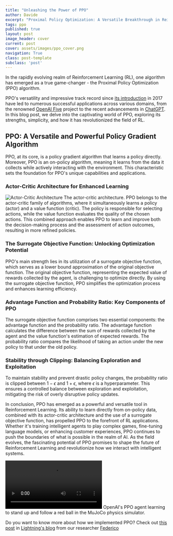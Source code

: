 ```yaml
---
title: "Unleashing the Power of PPO"
author: Davide
excerpt: "Proximal Policy Optimization: A Versatile Breakthrough in Reinforcement Learning"
tags: ppo
published: true
layout: post
image_header: cover
current: post
cover: assets/images/ppo_cover.png
navigation: True
class: post-template
subclass: 'post'
---
```


In the rapidly evolving realm of Reinforcement Learning (RL), one algorithm has emerged as a true game-changer - the Proximal Policy Optimization (PPO) algorithm.

PPO's versatility and impressive track record since [its introduction](https://arxiv.org/abs/1707.06347) in 2017 have led to numerous successful applications across various domains, from the renowned [OpenAI Five](https://openai.com/blog/openai-five/) project to the recent advancements in [ChatGPT](https://openai.com/blog/chatgpt). In this blog post, we delve into the captivating world of PPO, exploring its strengths, simplicity, and how it has revolutionized the field of RL.

## PPO: A Versatile and Powerful Policy Gradient Algorithm
PPO, at its core, is a policy gradient algorithm that learns a policy directly. Moreover, PPO is an on-policy algorithm, meaning it learns from the data it collects while actively interacting with the environment. This characteristic sets the foundation for PPO's unique capabilities and applications.

### Actor-Critic Architecture for Enhanced Learning
<img src="{{site.baseurl}}/assets/images/ppo_actor_critic.png" alt="Actor-Critic Architecture">
<image_caption style="margin-bottom:20px">The actor-critic architecture.
</image_caption>
PPO belongs to the actor-critic family of algorithms, where it simultaneously learns a policy (actor) and a value function (critic). The policy is responsible for selecting actions, while the value function evaluates the quality of the chosen actions. This combined approach enables PPO to learn and improve both the decision-making process and the assessment of action outcomes, resulting in more refined policies.


### The Surrogate Objective Function: Unlocking Optimization Potential
PPO's main strength lies in its utilization of a surrogate objective function, which serves as a lower bound approximation of the original objective function. The original objective function, representing the expected value of rewards collected by the agent, is challenging to optimize directly. By using the surrogate objective function, PPO simplifies the optimization process and enhances learning efficiency.

### Advantage Function and Probability Ratio: Key Components of PPO
The surrogate objective function comprises two essential components: the advantage function and the probability ratio. The advantage function calculates the difference between the sum of rewards collected by the agent and the value function's estimation of expected rewards. The probability ratio compares the likelihood of taking an action under the new policy to that under the old policy.

### Stability through Clipping: Balancing Exploration and Exploitation
To maintain stability and prevent drastic policy changes, the probability ratio is clipped between $1-\epsilon$ and $1+\epsilon$, where $\epsilon$ is a hyperparameter. This ensures a controlled balance between exploration and exploitation, mitigating the risk of overly disruptive policy updates.


In conclusion, PPO has emerged as a powerful and versatile tool in Reinforcement Learning. Its ability to learn directly from on-policy data, combined with its actor-critic architecture and the use of a surrogate objective function, has propelled PPO to the forefront of RL applications. Whether it's training intelligent agents to play complex games, fine-tuning language models, or enhancing customer experiences, PPO continues to push the boundaries of what is possible in the realm of AI. As the field evolves, the fascinating potential of PPO promises to shape the future of Reinforcement Learning and revolutionize how we interact with intelligent systems.

<video controls>
	<source src="https://cdn.openai.com/openai-baselines-ppo/knocked-over-stand-up.mp4" type="video/mp4">
</video>
<image_caption style="margin-bottom:20px">OpenAI's PPO agent learning to stand up and follow a red ball in the MuJoCo physics simulator.
</image_caption>

Do you want to know more about how we implemented PPO? Check out [this post](https://lightning.ai/pages/community/tutorial/how-to-train-reinforcement-learning-model-to-play-game-using-proximal-policy-optimization-ppo-algorithm/) in [Lightning's blog](https://lightning.ai/pages/blog/) from our researcher [Federico](https://www.linkedin.com/in/belerico/)